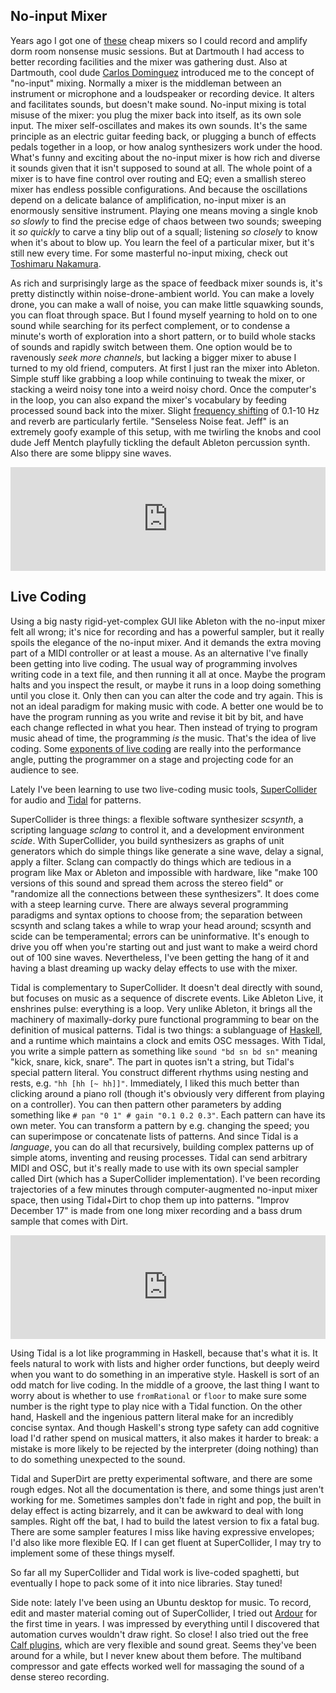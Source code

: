 <!--
.. title: Making Music With No-input Mixer, SuperCollider, and Tidal
.. slug: mixer-supercollider-tidal-music
.. date: 2017-01-09 18:26:25 UTC-05:00
.. tags:
.. category: sonic, music, tidal, supercollider, feedback
.. link:
.. description:
.. type: text
-->

## No-input Mixer

Years ago I got one of [these](http://usa.yamaha.com/products/live_sound/mixers/analog-mixers/mg102c/) cheap mixers so I could record and amplify dorm room nonsense music sessions. But at Dartmouth I had access to better recording facilities and the mixer was gathering dust. Also at Dartmouth, cool dude [Carlos Dominguez](https://charlossound.wordpress.com/) introduced me to the concept of "no-input" mixing. Normally a mixer is the middleman between an instrument or microphone and a loudspeaker or recording device. It alters and facilitates sounds, but doesn't make sound. No-input mixing is total misuse of the mixer: you plug the mixer back into itself, as its own sole input. The mixer self-oscillates and makes its own sounds. It's the same principle as an electric guitar feeding back, or plugging a bunch of effects pedals together in a loop, or how analog synthesizers work under the hood. What's funny and exciting about the no-input mixer is how rich and diverse it sounds given that it isn't supposed to sound at all. The whole point of a mixer is to have fine control over routing and EQ; even a smallish stereo mixer has endless possible configurations. And because the oscillations depend on a delicate balance of amplification, no-input mixer is an enormously sensitive instrument. Playing one means moving a single knob *so slowly* to find the precise edge of chaos between two sounds; sweeping it *so quickly* to carve a tiny blip out of a squall; listening *so closely* to know when it's about to blow up. You learn the feel of a particular mixer, but it's still new every time. For some masterful no-input mixing, check out [Toshimaru Nakamura](https://en.wikipedia.org/wiki/Toshimaru_Nakamura).

As rich and surprisingly large as the space of feedback mixer sounds is, it's pretty distinctly within noise-drone-ambient world. You can make a lovely drone, you can make a wall of noise, you can make little squawking sounds, you can float through space. But I found myself yearning to hold on to one sound while searching for its perfect complement, or to condense a minute's worth of exploration into a short pattern, or to build whole stacks of sounds and rapidly switch between them. One option would be to ravenously *seek more channels*, but lacking a bigger mixer to abuse I turned to my old friend, computers. At first I just ran the mixer into Ableton. Simple stuff like grabbing a loop while continuing to tweak the mixer, or stacking a weird noisy tone into a weird noisy chord. Once the computer's in the loop, you can also expand the mixer's vocabulary by feeding processed sound back into the mixer. Slight [frequency shifting](https://en.wikipedia.org/wiki/Single-sideband_modulation) of 0.1-10 Hz and reverb are particularly fertile. "Senseless Noise feat. Jeff" is an extremely goofy example of this setup, with me twirling the knobs and cool dude Jeff Mentch playfully tickling the default Ableton percussion synth. Also there are some blippy sine waves.

<iframe width="100%" height="166" scrolling="no" frameborder="no" src="https://w.soundcloud.com/player/?url=https%3A//api.soundcloud.com/tracks/247613308&amp;color=ff5500&amp;auto_play=false&amp;hide_related=false&amp;show_comments=true&amp;show_user=true&amp;show_reposts=false"></iframe>

## Live Coding

Using a big nasty rigid-yet-complex GUI like Ableton with the no-input mixer felt all wrong; it's nice for recording and has a powerful sampler, but it really spoils the elegance of the no-input mixer. And it demands the extra moving part of a MIDI controller or at least a mouse. As an alternative I've finally been getting into live coding. The usual way of programming involves writing code in a text file, and then running it all at once. Maybe the program halts and you inspect the result, or maybe it runs in a loop doing something until you close it. Only then can you can alter the code and try again. This is not an ideal paradigm for making music with code. A better one would be to have the program running as you write and revise it bit by bit, and have each change reflected in what you hear. Then instead of trying to program music ahead of time, the programming *is* the music. That's the idea of live coding. Some [exponents of live coding](https://toplap.org/about/) are really into the performance angle, putting the programmer on a stage and projecting code for an audience to see.

Lately I've been learning to use two live-coding music tools, [SuperCollider](http://supercollider.github.io/) for audio and [Tidal](https://tidalcycles.org/) for patterns.

SuperCollider is three things: a flexible software synthesizer *scsynth*, a scripting language *sclang* to control it, and a development environment *scide*. With SuperCollider, you build synthesizers as graphs of unit generators which do simple things like generate a sine wave, delay a signal, apply a filter. Sclang can compactly do things which are tedious in a program like Max or Ableton and impossible with hardware, like "make 100 versions of this sound and spread them across the stereo field" or "randomize all the connections between these synthesizers". It does come with a steep learning curve. There are always several programming paradigms and syntax options to choose from; the separation between scsynth and sclang takes a while to wrap your head around; scsynth and scide can be temperamental; errors can be uninformative. It's enough to drive you off when you're starting out and just want to make a weird chord out of 100 sine waves. Nevertheless, I've been getting the hang of it and having a blast dreaming up wacky delay effects to use with the mixer.

Tidal is complementary to SuperCollider. It doesn't deal directly with sound, but focuses on music as a sequence of discrete events. Like Ableton Live, it enshrines pulse: everything is a loop. Very unlike Ableton, it brings all the machinery of maximally-dorky pure functional programming to bear on the definition of musical patterns. Tidal is two things: a sublanguage of [Haskell](https://www.haskell.org/), and a runtime which maintains a clock and emits OSC messages. With Tidal, you write a simple pattern as something like `sound "bd sn bd sn"` meaning "kick, snare, kick, snare". The part in quotes isn't a string, but Tidal's special pattern literal. You construct different rhythms using nesting and rests, e.g. `"hh [hh [~ hh]]"`. Immediately, I liked this much better than clicking around a piano roll (though it's obviously very different from playing on a controller). You can then pattern other parameters by adding something like `# pan "0 1" # gain "0.1 0.2 0.3"`. Each pattern can have its own meter. You can transform a pattern by e.g. changing the speed; you can superimpose or concatenate lists of patterns. And since Tidal is a *language*, you can do all that recursively, building complex patterns up of simple atoms, inventing and reusing processes. Tidal can send arbitrary MIDI and OSC, but it's really made to use with its own special sampler called Dirt (which has a SuperCollider implementation). I've been recording trajectories of a few minutes through computer-augmented no-input mixer space, then using Tidal+Dirt to chop them up into patterns. "Improv December 17" is made from one long mixer recording and a bass drum sample that comes with Dirt.

<iframe width="100%" height="166" scrolling="no" frameborder="no" src="https://w.soundcloud.com/player/?url=https%3A//api.soundcloud.com/tracks/298537508&amp;color=ff5500&amp;auto_play=false&amp;hide_related=false&amp;show_comments=true&amp;show_user=true&amp;show_reposts=false"></iframe>

Using Tidal is a lot like programming in Haskell, because that's what it is. It feels natural to work with lists and higher order functions, but deeply weird when you want to do something in an imperative style. Haskell is sort of an odd match for live coding. In the middle of a groove, the last thing I want to worry about is whether to use `fromRational` or `floor` to make sure some number is the right type to play nice with a Tidal function. On the other hand, Haskell and the ingenious pattern literal make for an incredibly concise syntax. And though Haskell's strong type safety can add cognitive load I'd rather spend on musical matters, it also makes it harder to break: a mistake is more likely to be rejected by the interpreter (doing nothing) than to do something unexpected to the sound.

Tidal and SuperDirt are pretty experimental software, and there are some rough edges. Not all the documentation is there, and some things just aren't working for me. Sometimes samples don't fade in right and pop, the built in delay effect is acting bizarrely, and it can be awkward to deal with long samples. Right off the bat, I had to build the latest version to fix a fatal bug. There are some sampler features I miss like having expressive envelopes; I'd also like more flexible EQ. If I can get fluent at SuperCollider, I may try to implement some of these things myself.

So far all my SuperCollider and Tidal work is live-coded spaghetti, but eventually I hope to pack some of it into nice libraries. Stay tuned!

Side note: lately I've been using an Ubuntu desktop for music. To record, edit and master material coming out of SuperCollider, I tried out [Ardour](https://ardour.org/) for the first time in years. I was impressed by everything until I discovered that automation curves wouldn't draw right. So close! I also tried out the free [Calf plugins](http://calf-studio-gear.org/), which are very flexible and sound great. Seems they've been around for a while, but I never knew about them before. The multiband compressor and gate effects worked well for massaging the sound of a dense stereo recording.
